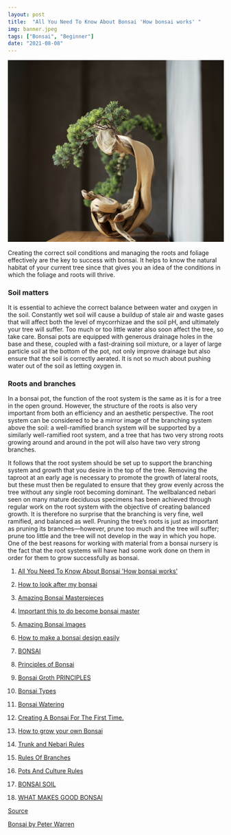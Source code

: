 ```yaml
---
layout: post
title:  "All You Need To Know About Bonsai 'How bonsai works' "
img: banner.jpeg
tags: ["Bonsai", "Beginner"]
date: "2021-08-08"
---
```

![img.png](1.jpeg)

Creating the correct soil conditions and managing the roots and
foliage effectively are the key to success with bonsai. It helps to
know the natural habitat of your current tree since that gives you
an idea of the conditions in which the foliage and roots will thrive.

### Soil matters
It is essential to achieve the correct balance between
water and oxygen in the soil. Constantly
wet soil will cause a buildup of stale
air and waste gases that will affect
both the level of mycorrhizae and
the soil pH, and ultimately your
tree will suffer. Too much or
too little water also soon
affect the tree, so take care.
Bonsai pots are equipped
with generous drainage
holes in the base and
these, coupled with
a fast-draining
soil mixture, or
a layer of large particle soil at the
bottom of the pot, not
only improve drainage
but also ensure that the
soil is correctly aerated. It is not so much about
pushing water out of the soil as letting oxygen in.

<!--adsense-->

### Roots and branches
In a bonsai pot, the function of the root system
is the same as it is for a tree in the open ground.
However, the structure of the roots is also very
important from both an efficiency and an aesthetic
perspective. The root system can be considered to
be a mirror image of the branching system above
the soil: a well-ramified branch system will be
supported by a similarly well-ramified root system,
and a tree that has two very strong roots growing
around and around in the pot will also have two
very strong branches.

<!--adsense-->

It follows that the root system should be set up to
support the branching system and growth that you
desire in the top of the tree. Removing the taproot
at an early age is necessary to promote the growth
of lateral roots, but these must then be regulated to
ensure that they grow evenly across the tree without
any single root becoming dominant. The wellbalanced nebari seen on many mature deciduous
specimens has been achieved through regular work
on the root system with the objective of creating
balanced growth. It is therefore no surprise that the
branching is very fine, well ramified, and balanced
as well. Pruning the tree’s roots is just as important
as pruning its branches—however, prune too much
and the tree will suffer; prune too little and the tree
will not develop in the way in which you hope. One
of the best reasons for working with material from
a bonsai nursery is the fact that the root systems
will have had some work done on them in order for
them to grow successfully as bonsai.

1. [All You Need To Know About Bonsai 'How bonsai works'](https://japanbonsaigarden.com/posts/bonsai_care/)
2. [How to look after my bonsai](https://japanbonsaigarden.com/posts/how_to_carering_your_bonsai/)
3. [Amazing Bonsai Masterpieces](https://japanbonsaigarden.com/posts/masterpieses1/)
4. [Important this to do become bonsai master](https://japanbonsaigarden.com/posts/masterpieses2/)
5. [Amazing Bonsai Images](https://japanbonsaigarden.com/posts/bonsaipost1/)
6. [How to make a bonsai design easily](https://japanbonsaigarden.com/posts/lerningguide1/)
7. [BONSAI](https://japanbonsaigarden.com/posts/introduction/)
8. [Principles of Bonsai](https://japanbonsaigarden.com/posts/principlesofbonsai/)
9. [Bonsai Groth PRINCIPLES](https://japanbonsaigarden.com/posts/bonsaigrouthprincipals/)
10. [Bonsai Types](https://japanbonsaigarden.com/posts/bonsaitypes/)
11. [Bonsai Watering](https://japanbonsaigarden.com/posts/bonsaiwatering/)
12. [Creating A Bonsai For The First Time.](https://japanbonsaigarden.com/posts/biginnerbasics/)
13. [How to grow your own Bonsai](https://japanbonsaigarden.com/posts/bonsaigrowing/)
14. [Trunk and Nebari Rules](https://japanbonsaigarden.com/posts/rulesofbonsai/)
15. [Rules Of Branches](https://japanbonsaigarden.com/posts/rulesofbranches/)
16. [Pots And Culture Rules](https://japanbonsaigarden.com/posts/potsandculturerules/)
17. [BONSAI SOIL](https://japanbonsaigarden.com/posts/bonsaisoil/)

18. [WHAT MAKES GOOD BONSAI](https://japanbonsaigarden.com/posts/whatmakesgoodbonsai/)



<!--adsense-->

[Source](https://www.goodreads.com/book/show/23340541-bonsai)

[Bonsai by Peter Warren](https://www.goodreads.com/book/show/23340541-bonsai)
